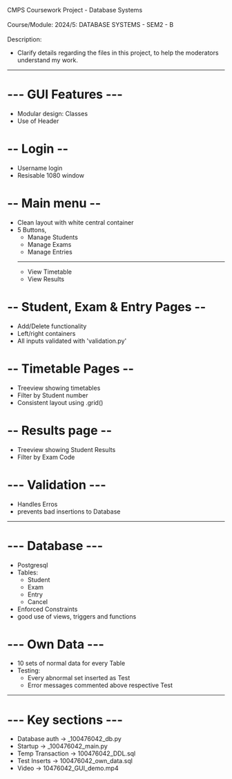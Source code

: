 CMPS Coursework Project - Database Systems
<br></br>
Course/Module: 2024/5: DATABASE SYSTEMS - SEM2 - B
<br></br>
Description: 
- Clarify details regarding the files in this project, to help the moderators understand my work.

---

# --- GUI Features ---
- Modular design: Classes
- Use of Header

# -- Login --
- Username login
- Resisable 1080 window

# -- Main menu --
- Clean layout with white central container
- 5 Buttons,
    - Manage Students
    - Manage Exams
    - Manage Entries
    ---
    - View Timetable
    - View Results

# -- Student, Exam & Entry Pages --
- Add/Delete functionality
- Left/right containers
- All inputs validated with 'validation.py'

# -- Timetable Pages --
- Treeview showing timetables
- Filter by Student number
- Consistent layout using .grid()

# -- Results page --
- Treeview showing Student Results
- Filter by Exam Code

# --- Validation ---
- Handles Erros
- prevents bad insertions to Database

--------

# --- Database ---
- Postgresql
- Tables:
    - Student
    - Exam
    - Entry
    - Cancel
- Enforced Constraints
- good use of views, triggers and functions

# --- Own Data ---
- 10 sets of normal data for every Table
- Testing:
    - Every abnormal set inserted as Test
    - Error messages commented above respective Test

---------

# --- Key sections ---
- Database auth -> _100476042_db.py
- Startup -> _100476042_main.py
- Temp Transaction -> 100476042_DDL.sql
- Test Inserts -> 100476042_own_data.sql
- Video -> 10476042_GUI_demo.mp4
